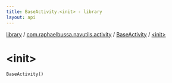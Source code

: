 ```yaml
---
title: BaseActivity.<init> - library
layout: api
---
```


<div class='api-docs-breadcrumbs'><a href="../../index.html">library</a> / <a href="../index.html">com.raphaelbussa.navutils.activity</a> / <a href="index.html">BaseActivity</a> / <a href="./-init-.html">&lt;init&gt;</a></div>

# &lt;init&gt;

<div class="signature"><code><span class="identifier">BaseActivity</span><span class="symbol">(</span><span class="symbol">)</span></code></div>
